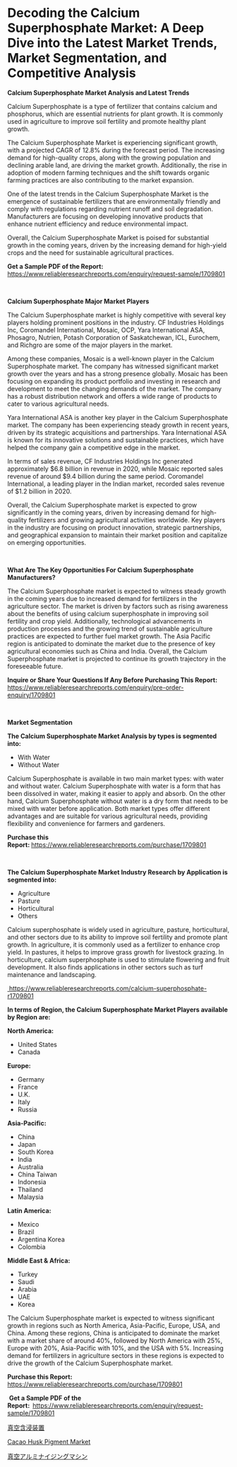 <p><h1>Decoding the Calcium Superphosphate Market: A Deep Dive into the Latest Market Trends, Market Segmentation, and Competitive Analysis</h1></p><p><strong>Calcium Superphosphate Market Analysis and Latest Trends</strong></p>
<p><p>Calcium Superphosphate is a type of fertilizer that contains calcium and phosphorus, which are essential nutrients for plant growth. It is commonly used in agriculture to improve soil fertility and promote healthy plant growth.</p><p>The Calcium Superphosphate Market is experiencing significant growth, with a projected CAGR of 12.8% during the forecast period. The increasing demand for high-quality crops, along with the growing population and declining arable land, are driving the market growth. Additionally, the rise in adoption of modern farming techniques and the shift towards organic farming practices are also contributing to the market expansion.</p><p>One of the latest trends in the Calcium Superphosphate Market is the emergence of sustainable fertilizers that are environmentally friendly and comply with regulations regarding nutrient runoff and soil degradation. Manufacturers are focusing on developing innovative products that enhance nutrient efficiency and reduce environmental impact.</p><p>Overall, the Calcium Superphosphate Market is poised for substantial growth in the coming years, driven by the increasing demand for high-yield crops and the need for sustainable agricultural practices.</p></p>
<p><strong>Get a Sample PDF of the Report:&nbsp;</strong> <a href="https://www.reliableresearchreports.com/enquiry/request-sample/1709801">https://www.reliableresearchreports.com/enquiry/request-sample/1709801</a></p>
<p>&nbsp;</p>
<p><strong>Calcium Superphosphate Major Market Players</strong></p>
<p><p>The Calcium Superphosphate market is highly competitive with several key players holding prominent positions in the industry. CF Industries Holdings Inc, Coromandel International, Mosaic, OCP, Yara International ASA, Phosagro, Nutrien, Potash Corporation of Saskatchewan, ICL, Eurochem, and Richgro are some of the major players in the market.</p><p>Among these companies, Mosaic is a well-known player in the Calcium Superphosphate market. The company has witnessed significant market growth over the years and has a strong presence globally. Mosaic has been focusing on expanding its product portfolio and investing in research and development to meet the changing demands of the market. The company has a robust distribution network and offers a wide range of products to cater to various agricultural needs.</p><p>Yara International ASA is another key player in the Calcium Superphosphate market. The company has been experiencing steady growth in recent years, driven by its strategic acquisitions and partnerships. Yara International ASA is known for its innovative solutions and sustainable practices, which have helped the company gain a competitive edge in the market.</p><p>In terms of sales revenue, CF Industries Holdings Inc generated approximately $6.8 billion in revenue in 2020, while Mosaic reported sales revenue of around $9.4 billion during the same period. Coromandel International, a leading player in the Indian market, recorded sales revenue of $1.2 billion in 2020.</p><p>Overall, the Calcium Superphosphate market is expected to grow significantly in the coming years, driven by increasing demand for high-quality fertilizers and growing agricultural activities worldwide. Key players in the industry are focusing on product innovation, strategic partnerships, and geographical expansion to maintain their market position and capitalize on emerging opportunities.</p></p>
<p>&nbsp;</p>
<p><strong>What Are The Key Opportunities For Calcium Superphosphate Manufacturers?</strong></p>
<p><p>The Calcium Superphosphate market is expected to witness steady growth in the coming years due to increased demand for fertilizers in the agriculture sector. The market is driven by factors such as rising awareness about the benefits of using calcium superphosphate in improving soil fertility and crop yield. Additionally, technological advancements in production processes and the growing trend of sustainable agriculture practices are expected to further fuel market growth. The Asia Pacific region is anticipated to dominate the market due to the presence of key agricultural economies such as China and India. Overall, the Calcium Superphosphate market is projected to continue its growth trajectory in the foreseeable future.</p></p>
<p><strong>Inquire or Share Your Questions If Any Before Purchasing This Report:</strong> <a href="https://www.reliableresearchreports.com/enquiry/pre-order-enquiry/1709801">https://www.reliableresearchreports.com/enquiry/pre-order-enquiry/1709801</a></p>
<p>&nbsp;</p>
<p><strong>Market Segmentation</strong></p>
<p><strong>The Calcium Superphosphate Market Analysis by types is segmented into:</strong></p>
<p><ul><li>With Water</li><li>Without Water</li></ul></p>
<p><p>Calcium Superphosphate is available in two main market types: with water and without water. Calcium Superphosphate with water is a form that has been dissolved in water, making it easier to apply and absorb. On the other hand, Calcium Superphosphate without water is a dry form that needs to be mixed with water before application. Both market types offer different advantages and are suitable for various agricultural needs, providing flexibility and convenience for farmers and gardeners.</p></p>
<p><strong>Purchase this Report:&nbsp;</strong><a href="https://www.reliableresearchreports.com/purchase/1709801">https://www.reliableresearchreports.com/purchase/1709801</a></p>
<p>&nbsp;</p>
<p><strong>The Calcium Superphosphate Market Industry Research by Application is segmented into:</strong></p>
<p><ul><li>Agriculture</li><li>Pasture</li><li>Horticultural</li><li>Others</li></ul></p>
<p><p>Calcium superphosphate is widely used in agriculture, pasture, horticultural, and other sectors due to its ability to improve soil fertility and promote plant growth. In agriculture, it is commonly used as a fertilizer to enhance crop yield. In pastures, it helps to improve grass growth for livestock grazing. In horticulture, calcium superphosphate is used to stimulate flowering and fruit development. It also finds applications in other sectors such as turf maintenance and landscaping.</p></p>
<p><a href="https://www.reliableresearchreports.com/calcium-superphosphate-r1709801">&nbsp;https://www.reliableresearchreports.com/calcium-superphosphate-r1709801</a></p>
<p><strong>In terms of Region, the Calcium Superphosphate Market Players available by Region are:</strong></p>
<p>
    <p> <strong> North America: </strong>
        <ul>
            <li>United States</li>
            <li>Canada</li>
        </ul>
        </p> 
    <p> <strong> Europe: </strong>
        <ul>
            <li>Germany</li>
            <li>France</li>
            <li>U.K.</li>
            <li>Italy</li>
            <li>Russia</li>
        </ul>
        </p> 
    <p> <strong> Asia-Pacific: </strong>
        <ul>
            <li>China</li>
            <li>Japan</li>
            <li>South Korea</li>
            <li>India</li>
            <li>Australia</li>
            <li>China Taiwan</li>
            <li>Indonesia</li>
            <li>Thailand</li>
            <li>Malaysia</li>
        </ul>
        </p> 
    <p> <strong> Latin America: </strong>
        <ul>
            <li>Mexico</li>
            <li>Brazil</li>
            <li>Argentina Korea</li>
            <li>Colombia</li>
        </ul>
        </p> 
    <p> <strong> Middle East & Africa: </strong>
        <ul>
            <li>Turkey</li>
            <li>Saudi</li>
            <li>Arabia</li>
            <li>UAE</li>
            <li>Korea</li>
        </ul>
    </p>
    </p>
<p><p>The Calcium Superphosphate market is expected to witness significant growth in regions such as North America, Asia-Pacific, Europe, USA, and China. Among these regions, China is anticipated to dominate the market with a market share of around 40%, followed by North America with 25%, Europe with 20%, Asia-Pacific with 10%, and the USA with 5%. Increasing demand for fertilizers in agriculture sectors in these regions is expected to drive the growth of the Calcium Superphosphate market.</p></p>
<p><strong>Purchase this Report: </strong><a href="https://www.reliableresearchreports.com/purchase/1709801">https://www.reliableresearchreports.com/purchase/1709801</a></p>
<p>&nbsp;<strong>Get a Sample PDF of the Report:&nbsp;&nbsp;</strong><a href="https://www.reliableresearchreports.com/enquiry/request-sample/1709801">https://www.reliableresearchreports.com/enquiry/request-sample/1709801</a></p>
<p><strong></strong></p>
<p><p><a href="https://github.com/efcvopdgkdx128/Market-Research-Report-List-2/blob/main/5391082119648.md">真空含浸装置</a></p><p><a href="https://github.com/PeterParrish5/Market-Research-Report-List-5/blob/main/cacao-husk-pigment-market.md">Cacao Husk Pigment Market</a></p><p><a href="https://github.com/DeonBoer2023/Market-Research-Report-List-1/blob/main/2624931119647.md">真空アルミナイジングマシン</a></p></p>